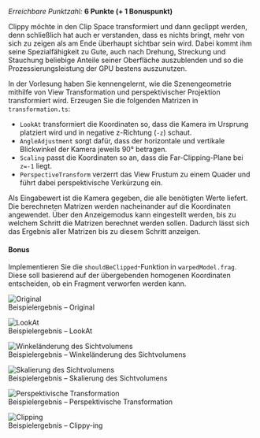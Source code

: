 *Erreichbare Punktzahl:* **6 Punkte (+ 1 Bonuspunkt)**

Clippy möchte in den Clip Space transformiert und dann geclippt werden, denn schließlich hat auch er verstanden, dass es nichts bringt, mehr von sich zu zeigen als am Ende überhaupt sichtbar sein wird. Dabei kommt ihm seine Spezialfähigkeit zu Gute, auch nach Drehung, Streckung und Stauchung beliebige Anteile seiner Oberfläche auszublenden und so die Prozessierungsleistung der GPU bestens auszunutzen.

In der Vorlesung haben Sie kennengelernt, wie die Szenengeometrie mithilfe von View Transformation und perspektivischer Projektion transformiert wird. Erzeugen Sie die folgenden Matrizen in `transformation.ts`:

- `LookAt` transformiert die Koordinaten so, dass die Kamera im Ursprung platziert wird und in negative z-Richtung (`-z`) schaut.
- `AngleAdjustment` sorgt dafür, dass der horizontale und vertikale Blickwinkel der Kamera jeweils 90° betragen.
- `Scaling` passt die Koordinaten so an, dass die Far-Clipping-Plane bei `z=-1` liegt.
- `PerspectiveTransform` verzerrt das View Frustum zu einem Quader und führt dabei perspektivische Verkürzung ein.

Als Eingabewert ist die Kamera gegeben, die alle benötigten Werte liefert. Die berechneten Matrizen werden nacheinander auf die Koordinaten angewendet. Über den Anzeigemodus kann eingestellt werden, bis zu welchem Schritt die Matrizen berechnet werden sollen. Dadurch lässt sich das Ergebnis aller Matrizen bis zu diesem Schritt anzeigen.

#### Bonus

Implementieren Sie die `shouldBeClipped`-Funktion in `warpedModel.frag`. Diese soll basierend auf der übergebenden homogenen Koordinaten entscheiden, ob ein Fragment verworfen werden kann.

![Original](img/exercises/practical/cameraTransform/img/0_orig.png)  
Beispielergebnis – Original

![LookAt](img/exercises/practical/cameraTransform/img/1_lookat.png)  
Beispielergebnis – LookAt

![Winkeländerung des Sichtvolumens](img/exercises/practical/cameraTransform/img/2_angle.png)  
Beispielergebnis – Winkeländerung des Sichtvolumens

![Skalierung des Sichtvolumens](img/exercises/practical/cameraTransform/img/3_scale.png)  
Beispielergebnis – Skalierung des Sichtvolumens

![Perspektivische Transformation](img/exercises/practical/cameraTransform/img/4_persp.png)  
Beispielergebnis – Perspektivische Transformation

![Clipping](img/exercises/practical/cameraTransform/img/5_clip.png)  
Beispielergebnis – Clippy-ing

